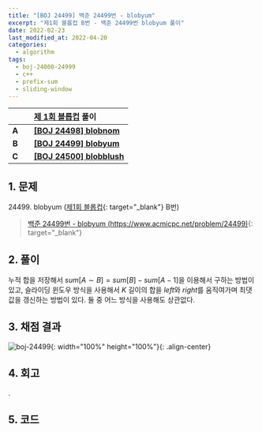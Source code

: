 ```yaml
---
title: "[BOJ 24499] 백준 24499번 - blobyum"
excerpt: "제1회 블롭컵 B번 - 백준 24499번 blobyum 풀이"
date: 2022-02-23
last_modified_at: 2022-04-20
categories:
  - algorithm
tags:
  - boj-24000-24999
  - c++
  - prefix-sum
  - sliding-window
---
```


|||[제 1회 블롭컵](https://burningfalls.github.io/contest/blobcup1-baekjoon-contest/) 풀이|
|:---:|:---:|:---|
|**A**||**[[BOJ 24498] blobnom](https://burningfalls.github.io/algorithm/boj-24498/)**|
|**B**||**[[BOJ 24499] blobyum](https://burningfalls.github.io/algorithm/boj-24499/)**|
|**C**||**[[BOJ 24500] blobblush](https://burningfalls.github.io/algorithm/boj-24500/)**|

## 1. 문제
$24499$. blobyum ([제1회 블롭컵](https://burningfalls.github.io/contest/blobcup1-baekjoon-contest/){: target="_blank"} B번)

> [백준 24499번 - blobyum (https://www.acmicpc.net/problem/24499)](https://www.acmicpc.net/problem/24499){: target="_blank"}

## 2. 풀이

누적 합을 저장해서 $sum[A\sim B] = sum[B] - sum[A - 1]$을 이용해서 구하는 방법이 있고, 슬라이딩 윈도우 방식을 사용해서 $K$ 길이의 합을 $left$와 $right$를 움직여가며 최댓값을 갱신하는 방법이 있다. 둘 중 어느 방식을 사용해도 상관없다.

## 3. 채점 결과

![boj-24499](https://user-images.githubusercontent.com/30232837/161426730-c702501a-121e-4a9d-ba23-3e94eb2f450e.png "boj-24499"){: width="100%" height="100%"}{: .align-center}

## 4. 회고

.

## 5. 코드

<script src="https://gist.github.com/BurningFalls/c55baa75744beb4dda3c46b3959113ca.js"></script>